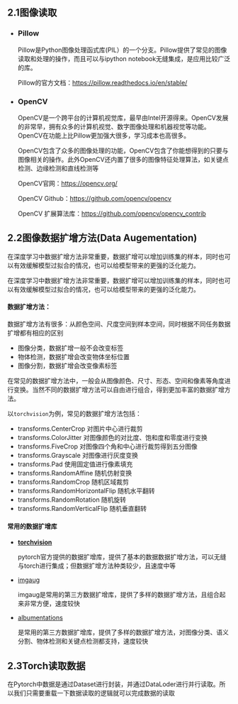 ## 2.1图像读取

- ### Pillow

  Pillow是Python图像处理函式库(PIL）的一个分支。Pillow提供了常见的图像读取和处理的操作，而且可以与ipython notebook无缝集成，是应用比较广泛的库。  

  Pillow的官方文档：https://pillow.readthedocs.io/en/stable/

- ### OpenCV

  OpenCV是一个跨平台的计算机视觉库，最早由Intel开源得来。OpenCV发展的非常早，拥有众多的计算机视觉、数字图像处理和机器视觉等功能。OpenCV在功能上比Pillow更加强大很多，学习成本也高很多。 

  OpenCV包含了众多的图像处理的功能，OpenCV包含了你能想得到的只要与图像相关的操作。此外OpenCV还内置了很多的图像特征处理算法，如关键点检测、边缘检测和直线检测等

  OpenCV官网：https://opencv.org/     

  OpenCV Github：https://github.com/opencv/opencv      

  OpenCV 扩展算法库：https://github.com/opencv/opencv_contrib

## 2.2图像数据扩增方法(Data Augementation)

在深度学习中数据扩增方法非常重要，数据扩增可以增加训练集的样本，同时也可以有效缓解模型过拟合的情况，也可以给模型带来的更强的泛化能力。

在深度学习中数据扩增方法非常重要，数据扩增可以增加训练集的样本，同时也可以有效缓解模型过拟合的情况，也可以给模型带来的更强的泛化能力。

#### 数据扩增方法：

数据扩增方法有很多：从颜色空间、尺度空间到样本空间，同时根据不同任务数据扩增都有相应的区别

- 图像分类，数据扩增一般不会改变标签
- 物体检测，数据扩增会改变物体坐标位置
- 图像分割，数据扩增会改变像素标签

在常见的数据扩增方法中，一般会从图像颜色、尺寸、形态、空间和像素等角度进行变换。当然不同的数据扩增方法可以自由进行组合，得到更加丰富的数据扩增方法。         

以`torchvision`为例，常见的数据扩增方法包括：

- transforms.CenterCrop      对图片中心进行裁剪      
- transforms.ColorJitter      对图像颜色的对比度、饱和度和零度进行变换      
- transforms.FiveCrop     对图像四个角和中心进行裁剪得到五分图像     
- transforms.Grayscale      对图像进行灰度变换    
- transforms.Pad        使用固定值进行像素填充     
- transforms.RandomAffine      随机仿射变换    
- transforms.RandomCrop      随机区域裁剪     
- transforms.RandomHorizontalFlip      随机水平翻转     
- transforms.RandomRotation     随机旋转     
- transforms.RandomVerticalFlip     随机垂直翻转 

#### 常用的数据扩增库   

- [**torchvision** ](https://github.com/pytorch/vision)   

  pytorch官方提供的数据扩增库，提供了基本的数据数据扩增方法，可以无缝与torch进行集成；但数据扩增方法种类较少，且速度中等

- [imgaug](https://github.com/aleju/imgaug   )

  imgaug是常用的第三方数据扩增库，提供了多样的数据扩增方法，且组合起来非常方便，速度较快

- [albumentations](https://albumentations.readthedocs.io     )

  是常用的第三方数据扩增库，提供了多样的数据扩增方法，对图像分类、语义分割、物体检测和关键点检测都支持，速度较快

## 2.3Torch读取数据

在Pytorch中数据是通过Dataset进行封装，并通过DataLoder进行并行读取。所以我们只需要重载一下数据读取的逻辑就可以完成数据的读取

